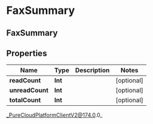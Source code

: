 # FaxSummary

## FaxSummary

## Properties

|Name | Type | Description | Notes|
|------------ | ------------- | ------------- | -------------|
| **readCount** | **Int** |  | [optional] |
| **unreadCount** | **Int** |  | [optional] |
| **totalCount** | **Int** |  | [optional] |



_PureCloudPlatformClientV2@174.0.0_
